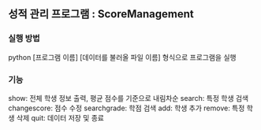 ## 성적 관리 프로그램 : ScoreManagement
### 실행 방법
python [프로그램 이름] [데이터를 불러올 파일 이름] 형식으로 프로그램을 실행
### 기능
show: 전체 학생 정보 출력, 평균 점수를 기준으로 내림차순
search: 특정 학생 검색
changescore: 점수 수정
searchgrade: 학점 검색
add: 학생 추가
remove: 특정 학생 삭제
quit: 데이터 저장 및 종료
